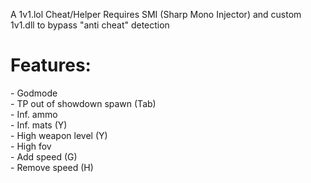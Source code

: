 A 1v1.lol Cheat/Helper
Requires SMI (Sharp Mono Injector) and custom 1v1.dll to bypass "anti cheat" detection

<h1>Features:</h1>
- Godmode<br>
- TP out of showdown spawn (Tab)<br>
- Inf. ammo<br>
- Inf. mats (Y)<br>
- High weapon level (Y)<br>
- High fov<br>
- Add speed (G)<br>
- Remove speed (H)<br>
